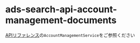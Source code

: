 # ads-search-api-account-management-documents
[APIリファレンス](https://ads-developers.yahoo.co.jp/reference/ads-search-api)の`AccountManagementService`をご参照ください
